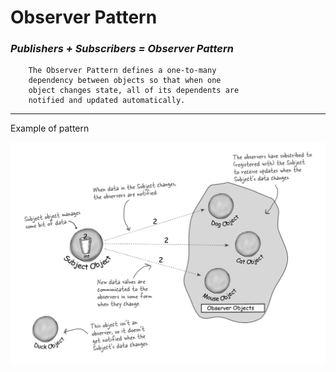 # Observer Pattern
### *Publishers + Subscribers = Observer Pattern*

```
    The Observer Pattern defines a one-to-many
    dependency between objects so that when one
    object changes state, all of its dependents are
    notified and updated automatically.
```
---
Example of pattern

![image info](/docs/observer_pattern.png)